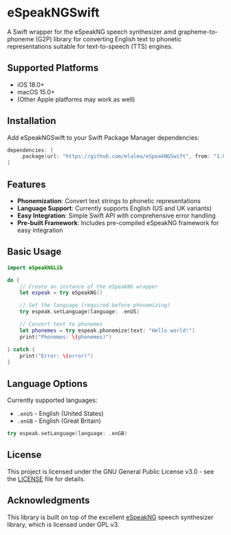 # eSpeakNGSwift

A Swift wrapper for the eSpeakNG speech synthesizer amd grapheme-to-phoneme (G2P) library for converting English text to phonetic representations suitable for text-to-speech (TTS) engines.

## Supported Platforms

- iOS 18.0+
- macOS 15.0+
- (Other Apple platforms may work as well)

## Installation

Add eSpeakNGSwift to your Swift Package Manager dependencies:

```swift
dependencies: [
    .package(url: "https://github.com/mlalma/eSpeakNGSwift", from: "1.0.0")
]
```

## Features

- **Phonemization**: Convert text strings to phonetic representations
- **Language Support**: Currently supports English (US and UK variants)
- **Easy Integration**: Simple Swift API with comprehensive error handling
- **Pre-built Framework**: Includes pre-compiled eSpeakNG framework for easy integration

## Basic Usage

```swift
import eSpeakNGLib

do {
    // Create an instance of the eSpeakNG wrapper
    let espeak = try eSpeakNG()

    // Set the language (required before phonemizing)
    try espeak.setLanguage(language: .enUS)

    // Convert text to phonemes
    let phonemes = try espeak.phonemize(text: "Hello world!")
    print("Phonemes: \(phonemes)")

} catch {
    print("Error: \(error)")
}
```

## Language Options

Currently supported languages:

- `.enUS` - English (United States)
- `.enGB` - English (Great Britain)

```swift
try espeak.setLanguage(language: .enGB)
```

## License

This project is licensed under the GNU General Public License v3.0 - see the [LICENSE](LICENSE) file for details.

## Acknowledgments

This library is built on top of the excellent [eSpeakNG](https://github.com/espeak-ng/espeak-ng) speech synthesizer library, which is licensed under GPL v3.
